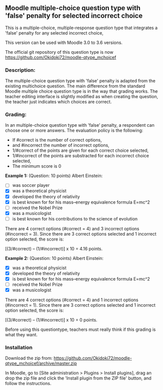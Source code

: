 Moodle multiple-choice question type with 'false' penalty for selected incorrect choice
----------------------------------------------------------------------------------------

This is a multiple-choice, multiple-response question type that integrates a 'false' penalty for any selected
incorrect choice,

This version can be used with Moodle 3.0 to 3.6 versions.

The official git repository of this question type is now https://github.com/Okidoki72/moodle-qtype_mchoicef

### Description:

The multiple-choice question type with 'false' penalty is adapted from the existing multichoice question.
The main difference from the standard Moodle multiple choice question type is
in the way that grading works.
The teacher editing interface is slightly modified as when creating the question, the teacher just
indicates which choices are correct.

### Grading:

In an multiple-choice question type with 'false' penalty, a respondent can choose one or more answers.
The evaluation policy is the following:
* If #correct is the number of correct options,
* and #incorrect the number of incorrect options,
* 1/#correct of the points are given for each correct choice selected,
* 1/#incorrect of the points are substracted for each incorrect choice selected,
* The minimum score is 0

**Example 1:**
(Question: 10 points) Albert Einstein:
- [ ] was soccer player
- [x] was a theoretical physicist
- [x] developed the theory of relativity
- [x] is best known for for his mass–energy equivalence formula E=mc^2
- [ ] received the Nobel Prize
- [x] was a musicologist
- [ ] is best known for his contributions to the science of evolution

There are 4 correct options (#correct = 4)  and 3 incorrect options (#incorrect = 3).
Since there are 3 correct options selected and 1 incorrect option selected, the score is:

[(3/#correct) – (1/#incorrect)] x 10 = 4.16 points.

**Example 2:**
(Question: 10 points) Albert Einstein:
- [x] was a theoretical physicist
- [x] developed the theory of relativity
- [x] is best known for for his mass–energy equivalence formula E=mc^2
- [ ] received the Nobel Prize
- [x] was a musicologist

There are 4 correct options (#correct = 4)  and 1 incorrect options (#incorrect = 1).
Since there are 3 correct options selected and 1 incorrect option selected, the score is:

[(3/#correct) – (1/#incorrect)] x 10 = 0 points.

Before using this questiontype, teachers must really think if this grading is what they want.

### Installation

Download the zip from:
  https://github.com/Okidoki72/moodle-qtype_mchoicef/archive/master.zip

In Moodle, go to [Site administration > Plugins > Install plugins], drag an drop the zip file and click the 'Install plugin from the ZIP file' button, and follow the instructions.
